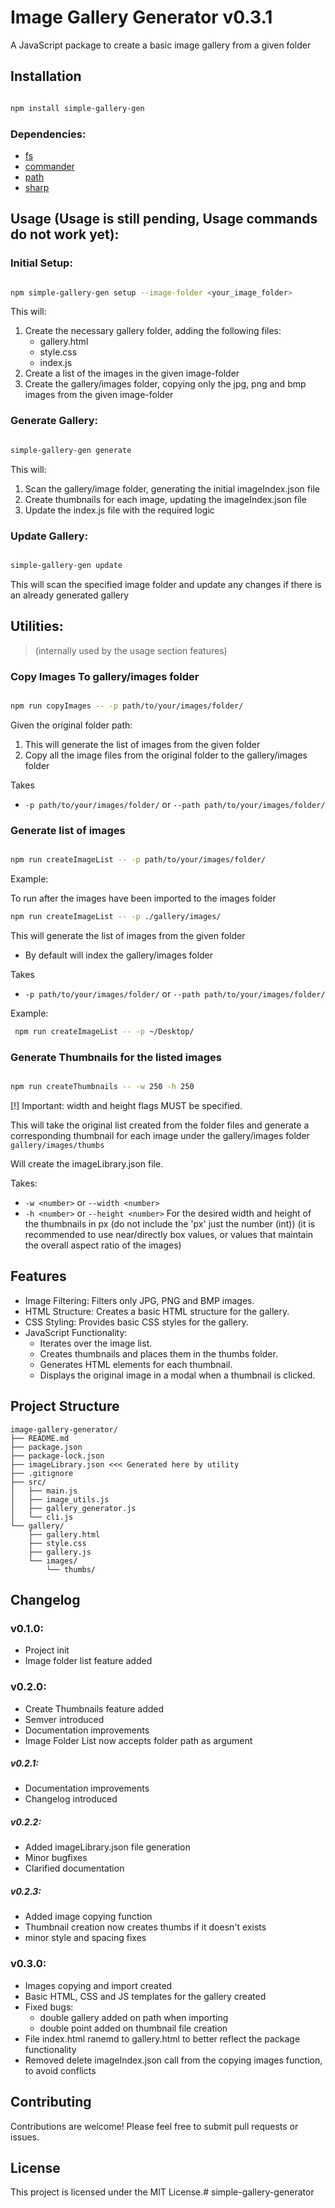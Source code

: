 # Image Gallery Generator v0.3.1

A JavaScript package to create a basic image gallery from a given folder

## Installation

```Bash

npm install simple-gallery-gen

```

### Dependencies:

* [fs](https://nodejs.org/api/fs.html)
* [commander](https://www.npmjs.com/package/commander)
* [path](https://nodejs.org/api/path.html)
* [sharp](https://sharp.pixelplumbing.com/)

## Usage (Usage is still pending, Usage commands do not work yet):

### Initial Setup:

```Bash

npm simple-gallery-gen setup --image-folder <your_image_folder>

```
This will:
1. Create the necessary gallery folder, adding the following files:
    * gallery.html
    * style.css
    * index.js
1. Create a list of the images in the given image-folder
1. Create the gallery/images folder, copying only the jpg, png and bmp images from the given image-folder

### Generate Gallery:

```Bash

simple-gallery-gen generate

```
This will:
1. Scan the gallery/image folder, generating the initial imageIndex.json file
1. Create thumbnails for each image, updating the imageIndex.json file
1. Update the index.js file with the required logic

### Update Gallery:

```bash

simple-gallery-gen update

```

This will scan the specified image folder and update any changes if there is an already generated gallery


## Utilities:

>(internally used by the usage section features)

### Copy Images To gallery/images folder

```bash

npm run copyImages -- -p path/to/your/images/folder/

```

Given the original folder path:

1. This will generate the list of images from the given folder
1. Copy all the image files from the original folder to the gallery/images folder


 Takes

* `-p path/to/your/images/folder/` or  `--path path/to/your/images/folder/`


### Generate list of images

```bash

npm run createImageList -- -p path/to/your/images/folder/

```

Example:

To run after the images have been imported to the images folder

```bash
npm run createImageList -- -p ./gallery/images/
```

This will generate the list of images from the given folder
 * By default will index the gallery/images folder

 Takes

* `-p path/to/your/images/folder/` or  `--path path/to/your/images/folder/`

Example:

```bash
 npm run createImageList -- -p ~/Desktop/
```


### Generate Thumbnails for the listed images


```bash

npm run createThumbnails -- -w 250 -h 250

```

[!] Important: width and height flags MUST be specified.

This will take the original list created from the folder files and generate a corresponding thumbnail for each image under the gallery/images folder ```gallery/images/thumbs```

Will create the imageLibrary.json file.

Takes:
* `-w <number>` or `--width <number>`
* `-h <number>` or `--height <number>`
For the desired width and height of the thumbnails in px (do not include the 'px' just the number (int))
(it is recommended to use near/directly box values, or values that maintain the overall aspect ratio of the images)

## Features
* Image Filtering: Filters only JPG, PNG and BMP images.
* HTML Structure: Creates a basic HTML structure for the gallery.
* CSS Styling: Provides basic CSS styles for the gallery.
* JavaScript Functionality:
    * Iterates over the image list.
    * Creates thumbnails and places them in the thumbs folder.
    * Generates HTML elements for each thumbnail.
    * Displays the original image in a modal when a thumbnail is clicked.

## Project Structure

```
image-gallery-generator/
├── README.md
├── package.json
├── package-lock.json
├── imageLibrary.json <<< Generated here by utility
├── .gitignore
├── src/
│   ├── main.js
│   ├── image_utils.js
│   ├── gallery_generator.js
│   └── cli.js
└── gallery/
    ├── gallery.html
    ├── style.css
    ├── gallery.js
    └── images/
        └── thumbs/

```
## Changelog

### v0.1.0:
* Project init
* Image folder list feature added

### v0.2.0:
* Create Thumbnails feature added
* Semver introduced
* Documentation improvements
* Image Folder List now accepts folder path as argument

##### v0.2.1:
* Documentation improvements
* Changelog introduced

##### v0.2.2:
* Added imageLibrary.json file generation
* Minor bugfixes
* Clarified documentation

##### v0.2.3:
* Added image copying function
* Thumbnail creation now creates thumbs if it doesn't exists
* minor style and spacing fixes

### v0.3.0:
* Images copying and import created
* Basic HTML, CSS and JS templates for the gallery created
* Fixed bugs:
    * double gallery added on path when importing
    * double point added on thumbnail file creation
* File index.html ranemd to gallery.html to better reflect the package functionality
* Removed delete imageIndex.json call from the copying images function, to avoid conflicts

## Contributing

Contributions are welcome! Please feel free to submit pull requests or issues.

## License

This project is licensed under the MIT License.# simple-gallery-generator
